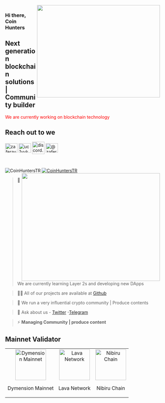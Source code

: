 <img src="https://www.kg-legal.eu/wp-content/uploads/2021/10/blockchain.gif" align="right" width="400" height="300">

### Hi there, Coin Hunters

## Next generation blockchain solutions | Community builder

<font color="red">We are currently working on blockchain technology </font>

## Reach out to we

<a href="https://twitter.com/coinhunters_" target="blank"><img align="center" src="https://raw.githubusercontent.com/rahuldkjain/github-profile-readme-generator/master/src/images/icons/Social/twitter.svg" alt="zaferayan" height="30" width="40" /></a>
<a href="https://www.youtube.com/@CoinHuntersTR" target="blank"><img align="center" src="https://raw.githubusercontent.com/rahuldkjain/github-profile-readme-generator/master/src/images/icons/Social/youtube.svg" alt="uc1vykhlufpaoghrwhjikrqg" height="30" width="40" /></a>
<a href="https://discord.gg/TNDcT4UnB7" target="blank"><img align="center" src="https://raw.githubusercontent.com/rahuldkjain/github-profile-readme-generator/master/src/images/icons/Social/discord.svg" alt="discord.gg/ruescommunity" height="40" width="40" /></a>
<a href="https://coinhunterstr.medium.com/" target="blank"><img align="center" src="https://raw.githubusercontent.com/rahuldkjain/github-profile-readme-generator/master/src/images/icons/Social/medium.svg" alt="@zaferayan" height="30" width="40" /></a>


<br />

<p align="left"> <img src="https://komarev.com/ghpvc/?username=CoinHuntersTR&label=Profile%20views&color=0e75b6&style=flat" alt="CoinHuntersTR" /> <a href="https://twitter.com/CoinHuntersTR" target="blank"><img src="https://img.shields.io/twitter/follow/CoinHuntersTR?logo=twitter&style=for-the-badge" alt="CoinHuntersTR" " /></a> 

<img src="https://github-readme-stats.vercel.app/api?username=coinhunterstr&show_icons=true&theme=highcontrast" align="right" width="450" height="350" >

> 🔭 We are currently learning Layer 2s and developing new DApps

> 👨‍💻 All of our projects are available at [Github](https://github.com/CoinHuntersTR)

> 📝 We run a very influential crypto community | Produce contents

> 💬 Ask about us  - [Twitter](https://twitter.com/coinhunters_) -[Telegram](https://t.me/CoinHuntersTR)

> ⚡ **Managing Community | produce content**

## Mainnet Validator

<table>
  <tr>
    <td style="text-align: center;">
      <img src="https://coinhunterstr.com/wp-content/uploads/2024/02/dymension.png" alt="Dymension Mainnet" width="100">
      <p>Dymension Mainnet</p>
    </td>
    <td style="text-align: center;">
      <img src="https://pbs.twimg.com/profile_images/1628433459977850882/l4oqDz8R_400x400.jpg" alt="Lava Network" width="100">
      <p>Lava Network</p>
    </td>
    <td style="text-align: center;">
      <img src="https://pbs.twimg.com/profile_images/1765792149940113411/Z7-0ngUy_400x400.jpg" alt="Nibiru Chain" width="100">
      <p>Nibiru Chain</p>
    </td>
  </tr>
</table>
